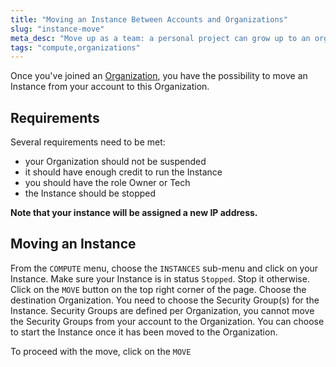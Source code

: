 ```yaml
---
title: "Moving an Instance Between Accounts and Organizations"
slug: "instance-move"
meta_desc: "Move up as a team: a personal project can grow up to an organization and you can move Instances to your organization's account, letting your team manage them."
tags: "compute,organizations"
---
```


Once you've joined an [Organization](/documentation/platform/organizations/), you have
the possibility to move an Instance from your account to this Organization.

## Requirements
Several requirements need to be met:

* your Organization should not be suspended
* it should have enough credit to run the Instance
* you should have the role Owner or Tech
* the Instance should be stopped

**Note that your instance will be assigned a new IP address.**

## Moving an Instance
From the `COMPUTE` menu, choose the `INSTANCES` sub-menu and click on your
Instance.
Make sure your Instance is in status `Stopped`. Stop it otherwise.
Click on the `MOVE` button on the top right corner of the page.
Choose the destination Organization.
You need to choose the Security Group(s) for the Instance. Security Groups
are defined per Organization, you cannot move the Security Groups from your
account to the Organization.
You can choose to start the Instance once it has been moved to the Organization.

To proceed with the move, click on the `MOVE`
